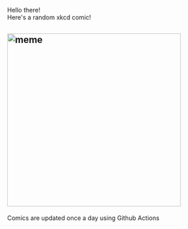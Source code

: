 Hello there! <br>Here's a random xkcd comic!<br>
## <img src="https://imgs.xkcd.com/comics/familiar.jpg" alt="meme" width="400"/><br>
Comics are updated once a day using Github Actions